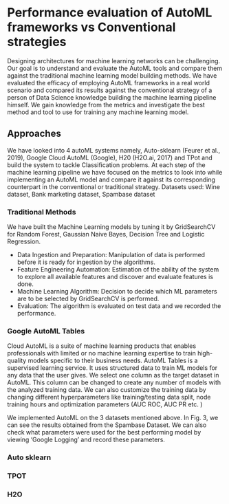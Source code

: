 # Performance evaluation of AutoML frameworks vs Conventional strategies

Designing architectures for machine learning networks can be challenging. Our goal is to understand and evaluate the AutoML tools and compare them against the traditional machine learning model building methods. We have evaluated the efficacy of employing AutoML frameworks in a real world scenario and compared its results against the conventional strategy of a person of Data Science knowledge building the machine learning pipeline himself. We gain knowledge from the metrics and investigate the best method and tool to use for training any machine learning model. 

## Approaches
We have looked into 4 autoML systems namely, Auto-sklearn (Feurer et al., 2019), Google Cloud AutoML (Google), H20 (H2O.ai, 2017) and TPot and build the system to tackle Classification problems.  At each step of the machine learning pipeline we have focused on the metrics to look into while implementing an AutoML model and compare it against its corresponding counterpart in the conventional or traditional strategy.
Datasets used:  Wine dataset,  Bank marketing dataset, Spambase dataset

### Traditional Methods

We have built the Machine Learning models by tuning it by GridSearchCV for Random Forest, Gaussian Naive Bayes, Decision Tree and Logistic Regression. 
- Data Ingestion and Preparation: Manipulation of data is performed before it is ready for ingestion by the algorithms.
- Feature Engineering Automation: Estimation of the ability of the system to explore all available features and discover and evaluate features is done. 
- Machine Learning Algorithm: Decision to decide which ML parameters are to be selected by GridSearchCV is performed. 
- Evaluation: The algorithm is evaluated on test data and we recorded the performance.

### Google AutoML Tables

Cloud AutoML is a suite of machine learning products that enables professionals with limited or no machine learning expertise to train high-quality models specific to their business needs. AutoML Tables is a supervised learning service. It uses structured data to train ML models for any data that the user gives. We select one column as the target dataset in AutoML. This column can be changed to create any number of models with the analyzed training data. We can also customize the training data by changing different hyperparameters like training/testing data split, node training hours and optimization parameters (AUC ROC, AUC PR etc. )

We implemented AutoML on the 3 datasets mentioned above. In Fig. 3,  we can see the results obtained from the Spambase Dataset. We can also check what parameters were used for the best performing model by viewing ‘Google Logging’ and record these parameters.

### Auto sklearn

### TPOT 

### H2O
